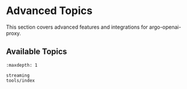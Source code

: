 # Advanced Topics

This section covers advanced features and integrations for argo-openai-proxy.

## Available Topics

```{toctree}
:maxdepth: 1

streaming
tools/index
```
